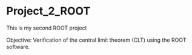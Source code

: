 # Project_2_ROOT
This is my second ROOT project

Objective: Veriﬁcation of the central limit theorem (CLT) using the ROOT software.
